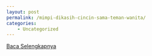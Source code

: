 ```yaml
---
layout: post
permalink: /mimpi-dikasih-cincin-sama-teman-wanita/
categories:
    - Uncategorized
---
```


[Baca Selengkapnya](/02)